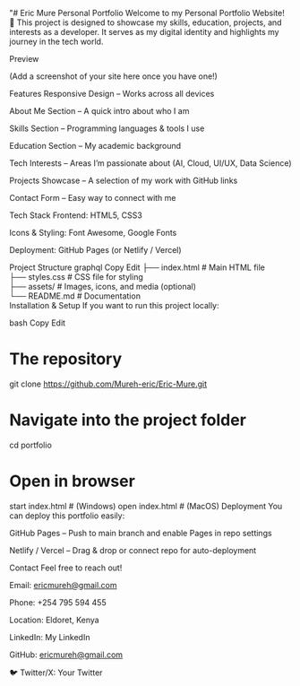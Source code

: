 "# Eric Mure 
Personal Portfolio
Welcome to my Personal Portfolio Website! 🎉
This project is designed to showcase my skills, education, projects, and interests as a developer. It serves as my digital identity and highlights my journey in the tech world.

 Preview

(Add a screenshot of your site here once you have one!)

 Features
 Responsive Design – Works across all devices

 About Me Section – A quick intro about who I am

 Skills Section – Programming languages & tools I use

 Education Section – My academic background

 Tech Interests – Areas I’m passionate about (AI, Cloud, UI/UX, Data Science)

 Projects Showcase – A selection of my work with GitHub links

 Contact Form – Easy way to connect with me

 Tech Stack
Frontend: HTML5, CSS3

Icons & Styling: Font Awesome, Google Fonts

Deployment: GitHub Pages (or Netlify / Vercel)

 Project Structure
graphql
Copy
Edit
├── index.html        # Main HTML file  
├── styles.css        # CSS file for styling  
├── assets/           # Images, icons, and media (optional)  
└── README.md         # Documentation  
 Installation & Setup
If you want to run this project locally:

bash
Copy
Edit
# The repository
git clone https://github.com/Mureh-eric/Eric-Mure.git

# Navigate into the project folder
cd portfolio

# Open in browser
start index.html   # (Windows)
open index.html    # (MacOS)
 Deployment
You can deploy this portfolio easily:

GitHub Pages – Push to main branch and enable Pages in repo settings

Netlify / Vercel – Drag & drop or connect repo for auto-deployment

 Contact
Feel free to reach out!

 Email: ericmureh@gmail.com

 Phone: +254 795 594 455

 Location: Eldoret, Kenya

 LinkedIn: My LinkedIn

 GitHub: ericmureh@gmail.com

🐦 Twitter/X: Your Twitter
